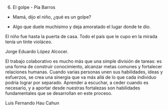 6. El golpe - Pía Barros
- Mamá, dijo el niño, ¿qué es un golpe?

- Algo que duele muchísimo y deja amoratado el lugar donde te dio.

El niño fue hasta la puerta de casa. Todo el país que le cupo en la mirada tenía un tinte violáceo.

Jorge Eduardo López Alcocer.

El trabajo colaborativo es mucho más que una simple división de tareas: es una forma de construir conocimiento, alcanzar metas comunes y fortalecer relaciones humanas. Cuando varias personas unen sus habilidades, ideas y esfuerzos, se crea una sinergia que va más allá de lo que cada individuo podría lograr por separado. Aprender a escuchar, a ceder cuando es necesario, y a aportar desde nuestras fortalezas son habilidades fundamentales que se desarrollan en este proceso.

Luis Fernando Hau Cahun